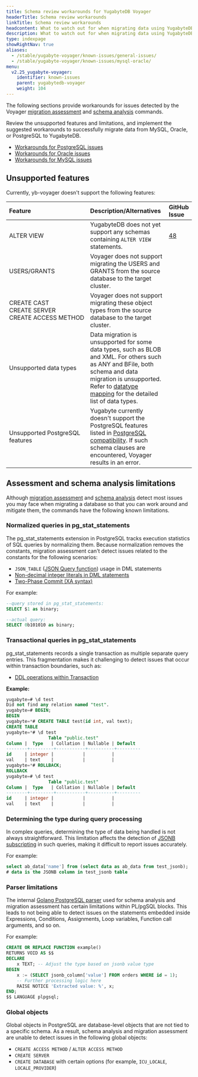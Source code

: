 ```yaml
---
title: Schema review workarounds for YugabyteDB Voyager
headerTitle: Schema review workarounds
linkTitle: Schema review workarounds
headcontent: What to watch out for when migrating data using YugabyteDB Voyager
description: What to watch out for when migrating data using YugabyteDB Voyager.
type: indexpage
showRightNav: true
aliases:
  - /stable/yugabyte-voyager/known-issues/general-issues/
  - /stable/yugabyte-voyager/known-issues/mysql-oracle/
menu:
  v2.25_yugabyte-voyager:
    identifier: known-issues
    parent: yugabytedb-voyager
    weight: 104
---
```


The following sections provide workarounds for issues detected by the Voyager [migration assessment](../reference/assess-migration/) and [schema analysis](../reference/schema-migration/analyze-schema/) commands.

Review the unsupported features and limitations, and implement the suggested workarounds to successfully migrate data from MySQL, Oracle, or PostgreSQL to YugabyteDB.

- [Workarounds for PostgreSQL issues](./postgresql/)
- [Workarounds for Oracle issues](./oracle/)
- [Workarounds for MySQL issues](./mysql/)

## Unsupported features

Currently, yb-voyager doesn't support the following features:

| Feature | Description/Alternatives  | GitHub Issue |
| :------ | :------------------------ | :----------- |
| ALTER VIEW | YugabyteDB does not yet support any schemas containing `ALTER VIEW` statements. | [48](https://github.com/yugabyte/yb-voyager/issues/48) |
| USERS/GRANTS | Voyager does not support migrating the USERS and GRANTS from the source database to the target cluster. | |
| CREATE CAST<br>CREATE SERVER <br> CREATE&nbsp;ACCESS&nbsp;METHOD | Voyager does not support migrating these object types from the source database to the target cluster. | |
| Unsupported data types | Data migration is unsupported for some data types, such as BLOB and XML. For others such as ANY and BFile, both schema and data migration is unsupported. Refer to [datatype mapping](../reference/datatype-mapping-oracle/) for the detailed list of data types. | |
| Unsupported PostgreSQL features | Yugabyte currently doesn't support the PostgreSQL features listed in [PostgreSQL compatibility](../../reference/configuration/postgresql-compatibility/#unsupported-postgresql-features). If such schema clauses are encountered, Voyager results in an error. | |

## Assessment and schema analysis limitations

Although [migration assessment](../reference/assess-migration/) and [schema analysis](../reference/schema-migration/analyze-schema/) detect most issues you may face when migrating a database so that you can work around and mitigate them, the commands have the following known limitations.

### Normalized queries in pg_stat_statements

The pg_stat_statements extension in PostgreSQL tracks execution statistics of SQL queries by normalizing them. Because normalization removes the constants, migration assessment can't detect issues related to the constants for the following scenarios:

- `JSON_TABLE` ([JSON Query function](../known-issues/postgresql/#postgresql-12-and-later-features)) usage in DML statements
- [Non-decimal integer literals in DML statements](../known-issues/postgresql/#postgresql-12-and-later-features)
- [Two-Phase Commit (XA syntax)](../known-issues/postgresql/#two-phase-commit)

For example:

```output.sql
--query stored in pg_stat_statements:
SELECT $1 as binary; 

--actual query:
SELECT 0b101010 as binary;
```

### Transactional queries in pg_stat_statements

pg_stat_statements records a single transaction as multiple separate query entries. This fragmentation makes it challenging to detect issues that occur within transaction boundaries, such as:

- [DDL operations within Transaction](../known-issues/postgresql/#ddl-operations-within-the-transaction)

**Example:**

```output.sql
yugabyte=# \d test
Did not find any relation named "test".
yugabyte=# BEGIN;
BEGIN
yugabyte=*# CREATE TABLE test(id int, val text);
CREATE TABLE
yugabyte=*# \d test
                Table "public.test"
Column |  Type   | Collation | Nullable | Default 
--------+---------+-----------+----------+---------
id     | integer |           |          | 
val    | text    |           |          | 
yugabyte=*# ROLLBACK;
ROLLBACK
yugabyte=# \d test
                Table "public.test"
Column |  Type   | Collation | Nullable | Default 
--------+---------+-----------+----------+---------
id     | integer |           |          | 
val    | text    |           |          | 
```

### Determining the type during query processing

In complex queries, determining the type of data being handled is not always straightforward. This limitation affects the detection of [JSONB subscripting](../known-issues/postgresql/#jsonb-subscripting) in such queries, making it difficult to report issues accurately.

For example:

```output.sql
select ab_data['name'] from (select data as ab_data from test_jsonb);
# data is the JSONB column in test_jsonb table
```

### Parser limitations

The internal [Golang PostgreSQL parser](https://github.com/pganalyze/pg_query_go) used for schema analysis and migration assessment has certain limitations within PL/pgSQL blocks. This leads to not being able to detect issues on the statements embedded inside Expressions, Conditions, Assignments, Loop variables, Function call arguments, and so on.

For example:

```output.sql
CREATE OR REPLACE FUNCTION example() 
RETURNS VOID AS $$
DECLARE
    x TEXT; -- Adjust the type based on jsonb value type
BEGIN
    x := (SELECT jsonb_column['value'] FROM orders WHERE id = 1);
    -- Further processing logic here
    RAISE NOTICE 'Extracted value: %', x;
END;
$$ LANGUAGE plpgsql;
```

### Global objects

Global objects in PostgreSQL are database-level objects that are not tied to a specific schema. As a result, schema analysis and migration assessment are unable to detect issues in the following global objects:

- `CREATE ACCESS METHOD` / `ALTER ACCESS METHOD`
- `CREATE SERVER`
- `CREATE DATABASE` with certain options (for example, `ICU_LOCALE`, `LOCALE_PROVIDER`)
